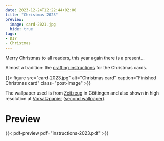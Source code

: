 ```yaml
---
date: 2023-12-24T12:22:44+02:00
title: "Christmas 2023"
preview:
  image: card-2021.jpg
  hide: true
tags:
- DIY
- Christmas
---
```


Merry Christmas to all readers, this year again there is a present...
<!--more-->

Almost a tradition: the [crafting instructions](./instructions-2023.pdf) for the Christmas cards.

{{< figure src="card-2023.jpg" alt="Christmas card" caption="Finished Christmas card" class="post-image" >}}

The wallpaper used is from [Zeitzeug](http://zeitzeug.de/) in Göttingen and also shown in high resolution at [Vorsatzpapier](https://vorsatzpapier.projektemacher.org/post/tapete-18/) ([second wallpaper](https://vorsatzpapier.projektemacher.org/post/tapete-19/)).

# Preview

{{< pdf-preview pdf="instructions-2023.pdf" >}}
